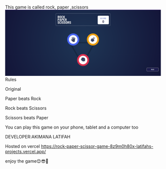 This game is called rock, paper ,scissors
![gamescreenshoot](src/images/game.png)
Rules

Original

Paper beats Rock

Rock beats Scissors

Scissors beats Paper


You can play this game on your phone, tablet and a computer too

DEVELOPER:AKIMANA LATIFAH

Hosted on vercel  https://rock-paper-scissor-game-8z9m0h80x-latifahs-projects.vercel.app/

enjoy the game😊😎🤗
